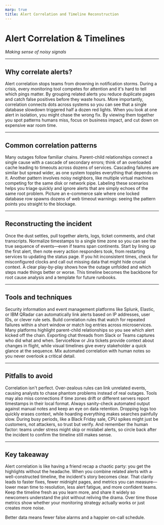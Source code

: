 ```yaml
---
marp: true
title: Alert Correlation and Timeline Reconstruction
---
```


# Alert Correlation & Timelines
*Making sense of noisy signals*

---

## Why correlate alerts?
Alert correlation stops teams from drowning in notification storms. During a crisis, every monitoring tool competes for attention and it's hard to tell which pings matter. By grouping related alerts you reduce duplicate pages and catch false positives before they waste hours. More importantly, correlation connects dots across systems so you can see that a single database slowdown triggered half a dozen red lights. When you look at one alert in isolation, you might chase the wrong fix. By viewing them together you spot patterns humans miss, focus on business impact, and cut down on expensive war room time.

---

## Common correlation patterns
Many outages follow familiar chains. Parent-child relationships connect a single cause with a cascade of secondary errors; think of an overloaded cache leading to timeouts across dozens of services. Cascading failures are similar but spread wider, as one system topples everything that depends on it. Another pattern involves noisy neighbors, like multiple virtual machines competing for the same disk or network pipe. Labeling these scenarios helps you triage quickly and ignore alerts that are simply echoes of the same root problem. Picture an e-commerce sale where one locked database row spawns dozens of web timeout warnings: seeing the pattern points you straight to the blockage.

---

## Reconstructing the incident
Once the dust settles, pull together alerts, logs, ticket comments, and chat transcripts. Normalize timestamps to a single time zone so you can see the true sequence of events—even if teams span continents. Start by lining up the first alert, then note every action responders took, from restarting services to updating the status page. If you hit inconsistent times, check for misconfigured clocks and call out missing data that might hide crucial context. A clear play-by-play shows how the outage unfolded and which steps made things better or worse. This timeline becomes the backbone for root cause analysis and a template for future runbooks.

---

## Tools and techniques
Security information and event management platforms like Splunk, Elastic, or IBM QRadar can automatically link alerts based on IP addresses, user IDs, or clever rule sets. Build correlation rules that watch for repeated failures within a short window or match log entries across microservices. Many platforms highlight parent-child relationships so you see which alert kicked off the chain. Exporting chat threads from Slack or Teams captures who did what and when. ServiceNow or Jira tickets provide context about changes in flight, while visual timelines give every stakeholder a quick glance at the sequence. Mix automated correlation with human notes so you never overlook a critical detail.

---

## Pitfalls to avoid
Correlation isn't perfect. Over-zealous rules can link unrelated events, causing analysts to chase phantom problems instead of real outages. Tools may also miss connections if time zones drift or different servers report timestamps in their local format. Always sanity-check automated output against manual notes and keep an eye on data retention. Dropping logs too quickly erases context, while hoarding everything makes searches painfully slow. During busy periods, like a Black Friday sale, CPU spikes might just be customers, not attackers, so trust but verify. And remember the human factor: teams under stress might skip or mislabel alerts, so circle back after the incident to confirm the timeline still makes sense.

---

## Key takeaway
Alert correlation is like having a friend recap a chaotic party: you get the highlights without the headache. When you combine related alerts with a well-constructed timeline, the incident's story becomes clear. That clarity leads to faster fixes, fewer midnight pages, and metrics you can measure—lower mean time to resolution, less alert fatigue, and more confident teams. Keep the timeline fresh as you learn more, and share it widely so newcomers understand the plot without reliving the drama. Over time those metrics show whether your monitoring strategy actually works or just creates more noise.

 Better data means fewer false alarms and a happier on-call schedule.
